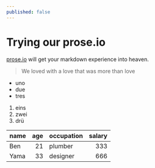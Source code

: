```yaml
---
published: false
---
```


# Trying our prose.io
[prose.io](www.prose.io) will get your markdown experience into heaven.

> We loved with a love that was more than love

- uno
- due
- tres

1. eins	
2. zwei
3. drü

|name|age|occupation|salary|
|----|--:|----------|-----:|
|Ben |21 |plumber   |333   |
|Yama|33 |designer  |666   |
